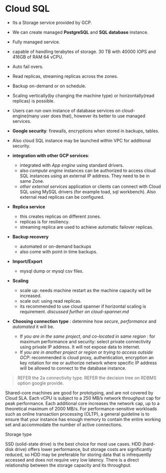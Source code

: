 # Cloud SQL

- Its a Storage service provided by GCP.
- We can create managed **PostgreSQL** and **SQL database** instance.
- Fully managed service.
- capable of handling terabytes of storage. 30 TB with 40000 IOPS and 416GB of RAM 64 vCPU.
- Auto fail overs.
- Read replicas, streaming replicas across the zones.
- Backup on-demand or on schedule.
- Scaling vertically(by changing the machine type) or horizontally(read replicas) is possible.

- Users can run own instance of database services on cloud-engine(many user does that), however its better to use managed services.

- **Google security**: firewalls, encryptions when stored in backups, tables.
- Also cloud SQL instance may be launched within VPC for additional security.

- **integration with other GCP services**:
  - integrated with *App engine* using standard drivers.
  - also *compute engine* instances can be authorized to access cloud SQL instances using an external IP address. They need to be in same Zone.
  - *other external services* application or clients can connect with Cloud SQL using MySQL drivers (for example toad, sql workbench). Also external read replicas can be configured.

- **Replica service**
  - this creates replicas on different zones.
  - replicas is for resiliency.
  - streaming replica are used to achieve automatic failover replicas.

- **Backup recovery**
  - automated or on-demand backups
  - also come with point in time backups.

- **Import/Export**
  - mysql dump or mysql csv files.

- **Scaling**
  - scale up: needs machine restart as the machine capacity will be increased.
  - scale out: using read replicas.
  - its recommended to use cloud spanner if horizontal scaling is requirement. *discussed further on cloud-spanner.md*

- **Choosing connection type** : determine how *secure*, *performance* and *automated* it will be.
  - If *you are in the same project, and co-located in same region* : for maximum performance and security: select private connectivity using private IP address. It will not expose data to internet.
  - If *you are in another project or region or trying to access outside GCP*: recommended is cloud proxy, authentication, encryption an key rotation for me or authorize network where specific IP address will be allowed to connect to the database instance.

> REFER the 2a connectivity type.
> REFER the decision tree on RDBMS option google provide.


Shared-core machines are good for prototyping, and are not covered by Cloud SLA.
Each vCPU is subject to a 250 MB/s network throughput cap for peak performance. Each additional core increases the network cap, up to a theoretical maximum of 2000 MB/s.
For performance-sensitive workloads such as online transaction processing (OLTP), a general guideline is to ensure that your instance has enough memory to contain the entire working set and accommodate the number of active connections.

Storage type

SSD (solid-state drive) is the best choice for most use cases. HDD (hard-disk drive) offers lower performance, but storage costs are significantly reduced, so HDD may be preferable for storing data that is infrequently accessed and does not require very low latency.
There is a direct relationship between the storage capacity and its throughput.
